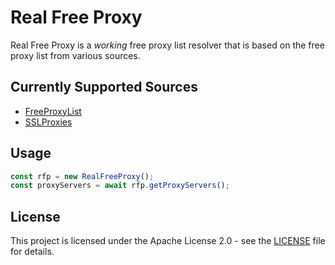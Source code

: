 # Real Free Proxy

Real Free Proxy is a *working* free proxy list resolver that is based on the free proxy list from various sources.

## Currently Supported Sources

- [FreeProxyList](https://freeproxylist.net/)
- [SSLProxies](https://www.sslproxies.org/)

## Usage

```typescript
const rfp = new RealFreeProxy();
const proxyServers = await rfp.getProxyServers();
```

## License

This project is licensed under the Apache License 2.0 - see the [LICENSE](LICENSE) file for details.
